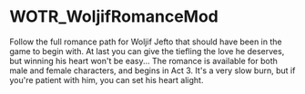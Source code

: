 # WOTR_WoljifRomanceMod

Follow the full romance path for Woljif Jefto that should have been in the game to begin with. At last you can give the tiefling the love he deserves, but winning his heart won't be easy...
The romance is available for both male and female characters, and begins in Act 3. It's a very slow burn, but if you're patient with him, you can set his heart alight.